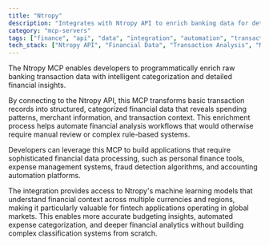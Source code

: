 ```yaml
---
title: "Ntropy"
description: "Integrates with Ntropy API to enrich banking data for detailed financial transaction analysis and categorization."
category: "mcp-servers"
tags: ["finance", "api", "data", "integration", "automation", "transaction categorization", "financial insights", "machine learning", "fintech applications"]
tech_stack: ["Ntropy API", "Financial Data", "Transaction Analysis", "Machine Learning", "Fintech", "Expense Management", "Fraud Detection", "Accounting Automation"]
---
```


The Ntropy MCP enables developers to programmatically enrich raw banking transaction data with intelligent categorization and detailed financial insights. 

By connecting to the Ntropy API, this MCP transforms basic transaction records into structured, categorized financial data that reveals spending patterns, merchant information, and transaction context. This enrichment process helps automate financial analysis workflows that would otherwise require manual review or complex rule-based systems.

Developers can leverage this MCP to build applications that require sophisticated financial data processing, such as personal finance tools, expense management systems, fraud detection algorithms, and accounting automation platforms. 

The integration provides access to Ntropy's machine learning models that understand financial context across multiple currencies and regions, making it particularly valuable for fintech applications operating in global markets. This enables more accurate budgeting insights, automated expense categorization, and deeper financial analytics without building complex classification systems from scratch.